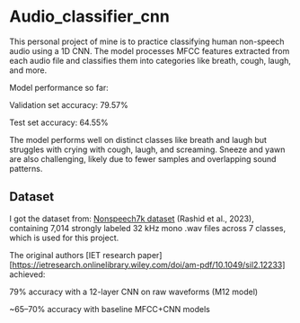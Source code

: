 # Audio_classifier_cnn

This personal project of mine is to practice classifying human non-speech audio using a 1D CNN. The model processes MFCC features extracted from each audio file and classifies them into categories like breath, cough, laugh, and more. 


Model performance so far:


Validation set accuracy: 79.57%


Test set accuracy: 64.55%


The model performs well on distinct classes like breath and laugh but struggles with crying with cough, laugh, and screaming. Sneeze and yawn are also challenging, likely due to fewer samples and overlapping sound patterns.



## Dataset
I got the dataset from: [Nonspeech7k dataset](https://zenodo.org/records/6967442) (Rashid et al., 2023), containing 7,014 strongly labeled 32 kHz mono .wav files across 7 classes, which is used for this project.

The original authors [IET research paper][https://ietresearch.onlinelibrary.wiley.com/doi/am-pdf/10.1049/sil2.12233] achieved:

79% accuracy with a 12-layer CNN on raw waveforms (M12 model)


~65–70% accuracy with baseline MFCC+CNN models

